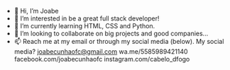 - 👋 Hi, I’m Joabe
- 👀 I’m interested in be a great full stack developer!
- 🌱 I’m currently learning HTML, CSS and Python.
- 💞️ I’m looking to collaborate on big projects and good companies...
- 📫 Reach me at my email or through my social media (below).
My social media?
  joabecunhaofc@gmail.com
  wa.me/5585989421140
  facebook.com/joabecunhaofc
  instagram.com/cabelo_dfogo
<!---
2FeOH2/2FeOH2 is a ✨ special ✨ repository because its `README.md` (this file) appears on your GitHub profile.
You can click the Preview link to take a look at your changes.
--->
